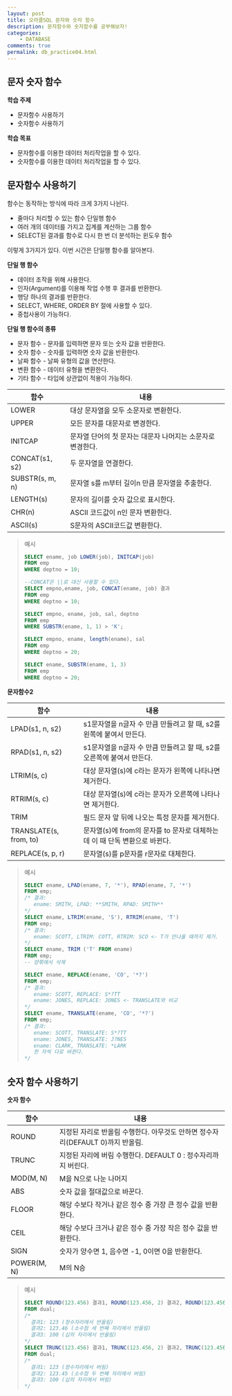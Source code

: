 ```yaml
---
layout: post
title: 오라클SQL 문자와 숫자 함수
description: 문자함수와 숫자함수를 공부해보자!
categories:
    - DATABASE
comments: true
permalink: db_practice04.html
---
```

## 문자 숫자 함수

**학습 주제**

* 문자함수 사용하기
* 숫자함수 사용하기

**학습 목표**

* 문자함수를 이용한 데이터 처리작업을 할 수 있다.
* 숫자함수를 이용한 데이터 처리작업을 할 수 있다.

## 문자함수 사용하기

함수는 동작하는 방식에 따라 크게 3가지 나뉜다.

* 줄마다 처리할 수 있는 함수 단일행 함수
* 여러 개의 데이터를 가지고 집계를 계산하는 그룹 함수
* SELECT된  결과를 함수로 다시 한 번 더 분석하는 윈도우 함수

이렇게 3가지가 있다. 이번 시간은 단일행 함수를 알아본다.

**단일 행 함수**

* 데이터 조작을 위해 사용한다.
* 인자(Argument)를 이용해 작업 수행 후 결과를 반환한다.
* 행당 하나의 결과를 반환한다.
* SELECT, WHERE, ORDER BY 절에 사용할 수 있다.
* 중첩사용이 가능하다.

**단일 행 함수의 종류**

* 문자 함수 - 문자를 입력하면 문자 또는 숫자 값을 반환한다.
* 숫자 함수 - 숫자를 입력하면 숫자 값을 반환한다.
* 날짜 함수 - 날짜 유형의 값을 연산한다.
* 변환 함수 - 데이터 유형을 변환한다.
* 기타 함수 - 타입에 상관없이 적용이 가능하다.

| 함수            | 내용                                                       |
| --------------- | ---------------------------------------------------------- |
| LOWER           | 대상 문자열을 모두 소문자로 변환한다.                      |
| UPPER           | 모든 문자를 대문자로 변경한다.                             |
| INITCAP         | 문자열 단어의 첫 문자는 대문자 나머지는 소문자로 변경한다. |
| CONCAT(s1, s2)  | 두 문자열을 연결한다.                                      |
| SUBSTR(s, m, n) | 문자열 s를 m부터 길이n 만큼 문자열을 추출한다.             |
| LENGTH(s)       | 문자의 길이를 숫자 값으로 표시한다.                        |
| CHR(n)          | ASCII 코드값이 n인 문자 변환한다.                          |
| ASCII(s)        | S문자의 ASCII코드값 변환한다.                              |

> 예시
>
> ```sql
> SELECT ename, job LOWER(job), INITCAP(job)
> FROM emp
> WHERE deptno = 10;
> 
> --CONCAT은 ||로 대신 사용할 수 있다.
> SELECT empno,ename, job, CONCAT(ename, job) 결과 
> FROM emp
> WHERE deptno = 10;
> 
> SELECT empno, ename, job, sal, deptno
> FROM emp
> WHERE SUBSTR(ename, 1, 1) > 'K';
> 
> SELECT empno, ename, length(ename), sal
> FROM emp
> WHERE deptno = 20;
> 
> SELECT ename, SUBSTR(ename, 1, 3)
> FROM emp
> WHERE deptno = 20;
> ```

**문자함수2**

| 함수                   | 내용                                                         |
| ---------------------- | ------------------------------------------------------------ |
| LPAD(s1, n, s2)        | s1문자열을 n글자 수 만큼 만들려고 할 때, s2를 왼쪽에 붙여서 만든다. |
| RPAD(s1, n, s2)        | s1문자열을 n글자 수 만큼 만들려고 할 때, s2를 오른쪽에 붙여서 만든다. |
| LTRIM(s, c)            | 대상 문자열(s)에 c라는 문자가 왼쪽에 나타나면 제거한다.      |
| RTRIM(s, c)            | 대상 문자열(s)에 c라는 문자가 오른쪽에 나타나면 제거한다.    |
| TRIM                   | 필드 문자 앞 뒤에 나오는 특정 문자를 제거한다.               |
| TRANSLATE(s, from, to) | 문자열(s)에 from의 문자를 to 문자로 대체하는데 이 때 단독 변환으로 바뀐다. |
| REPLACE(s, p, r)       | 문자열(s)를 p문자를 r문자로 대체한다.                        |

> 예시
>
> ```sql
> SELECT ename, LPAD(ename, 7, '*'), RPAD(ename, 7, '*')
> FROM emp;
> /* 결과:
>    ename: SMITH, LPAD: **SMITH, RPAD: SMITH**
> */
> SELECT ename, LTRIM(ename, 'S'), RTRIM(ename, 'T')
> FROM emp;
> /* 결과:
>    ename: SCOTT, LTRIM: COTT, RTRIM: SCO <- T가 안나올 때까지 제거.
> */
> SELECT ename, TRIM ('T' FROM ename)
> FROM emp;
> -- 양쪾에서 삭제
> 
> SELECT ename, REPLACE(ename, 'CO', '*?')
> FROM emp;
> /* 결과:
>    ename: SCOTT, REPLACE: S*?TT
>    ename: JONES, REPLACE: JONES <- TRANSLATE와 비교
> */
> SELECT ename, TRANSLATE(ename, 'CO', '*?')
> FROM emp;
> /* 결과:
>    ename: SCOTT, TRANSLATE: S*?TT
>    ename: JONES, TRANSLATE: J?NES
>    ename: CLARK, TRANSLATE: *LARK
>    한 자씩 다로 바뀐다.
> */
> ```

## 숫자 함수 사용하기

**숫자 함수**

| 함수        | 내용                                                         |
| ----------- | ------------------------------------------------------------ |
| ROUND       | 지정된 자리로 반올림 수행한다. 아무것도 안하면 정수자리(DEFAULT 0)까지 반올림. |
| TRUNC       | 지정된 자리에 버림 수행한다. DEFAULT 0 : 정수자리까지 버린다. |
| MOD(M, N)   | M을 N으로 나눈 나머지                                        |
| ABS         | 숫자 값을 절대값으로 바꾼다.                                 |
| FLOOR       | 해당 수보다 작거나 같은 정수 중 가장 큰 정수 값을 반환한다.  |
| CEIL        | 해당 수보다 크거나 같은 정수 중 가장 작은 정수 값을 반환한다. |
| SIGN        | 숫자가 양수면 1, 음수면 -1, 0이면 0을 반환한다.              |
| POWER(M, N) | M의 N승                                                      |

> 예시
>
> ```sql
> SELECT ROUND(123.456) 결과1, ROUND(123.456, 2) 결과2, ROUND(123.456, -2) 결과3
> FROM dual;
> /*
> 	결과1: 123 (정수자리에서 반올림)
> 	결과2: 123.46 (소수점 세 번째 자리에서 반올림)
> 	결과3: 100 (십의 자리에서 반올림)
> */
> SELECT TRUNC(123.456) 결과1, TRUNC(123.456, 2) 결과2, TRUNC(123.456, -2) 결과3
> FROM dual;
> /*
> 	결과1: 123 (정수자리에서 버림)
> 	결과2: 123.45 (소수점 두 번째 자리에서 버림)
> 	결과3: 100 (십의 자리에서 버림)
> */
> ```

